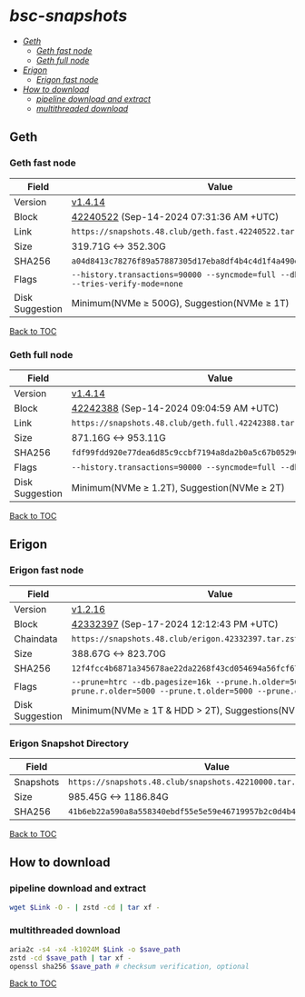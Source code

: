 # *bsc-snapshots*


- *[Geth](#geth)*
    - *[Geth fast node](#geth-fast-node)*
    - *[Geth full node](#geth-full-node)*
- *[Erigon](#erigon)*
    - *[Erigon fast node](#erigon-fast-node)*
- *[How to download](#how-to-download)*
    - *[pipeline download and extract](#pipeline-download-and-extract)*
    - *[multithreaded download](#multithreaded-download)*

## Geth
### Geth fast node

| Field |Value |
| --- | --- |
| Version | [v1.4.14](https://github.com/bnb-chain/bsc/releases/tag/v1.4.14) |
| Block | [42240522](https://bscscan.com/block/42240522) (Sep-14-2024 07:31:36 AM +UTC) |
| Link | `https://snapshots.48.club/geth.fast.42240522.tar.zst` |
| Size | 319.71G <-> 352.30G |
| SHA256 | `a04d8413c78276f89a57887305d17eba8df4b4c4d1f4a490eecb717a2ea9c2a0` |
| Flags | `--history.transactions=90000 --syncmode=full --db.engine=pebble --tries-verify-mode=none` |
| Disk Suggestion | Minimum(NVMe ≥ 500G), Suggestion(NVMe ≥ 1T) |

[Back to TOC](#bsc-snapshots)

### Geth full node

| Field |Value |
| --- | --- |
| Version | [v1.4.14](https://github.com/bnb-chain/bsc/releases/tag/v1.4.14) |
| Block | [42242388](https://bscscan.com/block/42242388) (Sep-14-2024 09:04:59 AM +UTC) |
| Link | `https://snapshots.48.club/geth.full.42242388.tar.zst` |
| Size | 871.16G <-> 953.11G |
| SHA256 | `fdf99fdd920e77dea6d85c9ccbf7194a8da2b0a5c67b05296909ce11e5bdf2d8` |
| Flags | `--history.transactions=90000 --syncmode=full --db.engine=pebble` |
| Disk Suggestion | Minimum(NVMe ≥ 1.2T), Suggestion(NVMe ≥ 2T) |

[Back to TOC](#bsc-snapshots)

## Erigon
### Erigon fast node

| Field |Value |
| --- | --- |
| Version | [v1.2.16](https://github.com/node-real/bsc-erigon/releases/tag/v1.2.16) |
| Block | [42332397](https://bscscan.com/block/42332397) (Sep-17-2024 12:12:43 PM +UTC) |
| Chaindata | `https://snapshots.48.club/erigon.42332397.tar.zst` |
| Size | 388.67G <-> 823.70G |
| SHA256 | `12f4fcc4b6871a345678ae22da2268f43cd054694a56fcf675c8460bd6b9780b` |
| Flags | `--prune=htrc --db.pagesize=16k --prune.h.older=5000 --prune.r.older=5000 --prune.t.older=5000 --prune.c.older=5000` |
| Disk Suggestion | Minimum(NVMe ≥ 1T & HDD > 2T), Suggestions(NVMe ≥ 4T) |

### Erigon Snapshot Directory

| Field |Value |
| --- | --- |
| Snapshots | `https://snapshots.48.club/snapshots.42210000.tar.zst` |
| Size | 985.45G <-> 1186.84G |
| SHA256 | `41b6eb22a590a8a558340ebdf55e5e59e46719957b2c0d4b46ca50745d8b41c3` |

[Back to TOC](#bsc-snapshots)

## How to download
### pipeline download and extract

```bash
wget $Link -O - | zstd -cd | tar xf -
```

### multithreaded download

```bash
aria2c -s4 -x4 -k1024M $Link -o $save_path
zstd -cd $save_path | tar xf -
openssl sha256 $save_path # checksum verification, optional
```

[Back to TOC](#bsc-snapshots)

